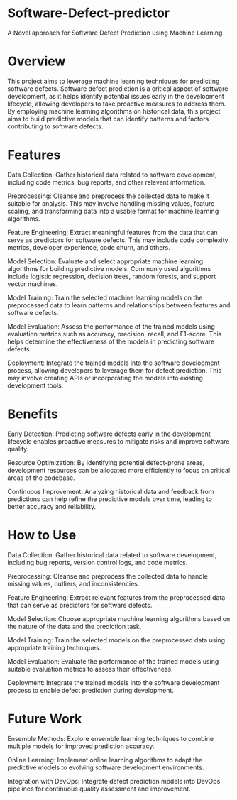 # Software-Defect-predictor
A Novel approach for Software Defect Prediction using Machine Learning

# Overview
This project aims to leverage machine learning techniques for predicting software defects. Software defect prediction is a critical aspect of software development, as it helps identify potential issues early in the development lifecycle, allowing developers to take proactive measures to address them. By employing machine learning algorithms on historical data, this project aims to build predictive models that can identify patterns and factors contributing to software defects.

# Features
Data Collection: Gather historical data related to software development, including code metrics, bug reports, and other relevant information.

Preprocessing: Cleanse and preprocess the collected data to make it suitable for analysis. This may involve handling missing values, feature scaling, and transforming data into a usable format for machine learning algorithms.

Feature Engineering: Extract meaningful features from the data that can serve as predictors for software defects. This may include code complexity metrics, developer experience, code churn, and others.

Model Selection: Evaluate and select appropriate machine learning algorithms for building predictive models. Commonly used algorithms include logistic regression, decision trees, random forests, and support vector machines.

Model Training: Train the selected machine learning models on the preprocessed data to learn patterns and relationships between features and software defects.

Model Evaluation: Assess the performance of the trained models using evaluation metrics such as accuracy, precision, recall, and F1-score. This helps determine the effectiveness of the models in predicting software defects.

Deployment: Integrate the trained models into the software development process, allowing developers to leverage them for defect prediction. This may involve creating APIs or incorporating the models into existing development tools.

# Benefits
Early Detection: Predicting software defects early in the development lifecycle enables proactive measures to mitigate risks and improve software quality.

Resource Optimization: By identifying potential defect-prone areas, development resources can be allocated more efficiently to focus on critical areas of the codebase.

Continuous Improvement: Analyzing historical data and feedback from predictions can help refine the predictive models over time, leading to better accuracy and reliability.

# How to Use
Data Collection: Gather historical data related to software development, including bug reports, version control logs, and code metrics.

Preprocessing: Cleanse and preprocess the collected data to handle missing values, outliers, and inconsistencies.

Feature Engineering: Extract relevant features from the preprocessed data that can serve as predictors for software defects.

Model Selection: Choose appropriate machine learning algorithms based on the nature of the data and the prediction task.

Model Training: Train the selected models on the preprocessed data using appropriate training techniques.

Model Evaluation: Evaluate the performance of the trained models using suitable evaluation metrics to assess their effectiveness.

Deployment: Integrate the trained models into the software development process to enable defect prediction during development.

# Future Work
Ensemble Methods: Explore ensemble learning techniques to combine multiple models for improved prediction accuracy.

Online Learning: Implement online learning algorithms to adapt the predictive models to evolving software development environments.

Integration with DevOps: Integrate defect prediction models into DevOps pipelines for continuous quality assessment and improvement.
